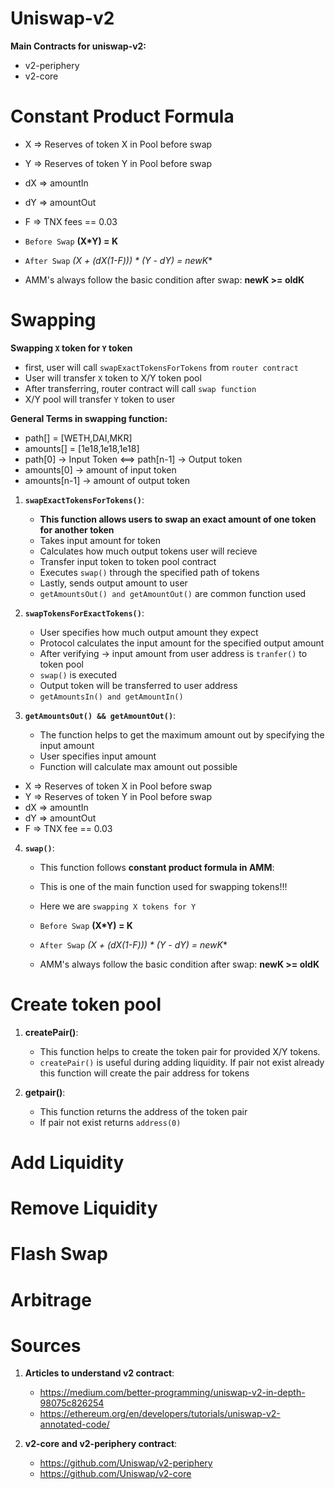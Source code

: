# Uniswap-v2

**Main Contracts for uniswap-v2:**
- v2-periphery
- v2-core



# Constant Product Formula


- X => Reserves of token X in Pool before swap
- Y => Reserves of token Y in Pool before swap
- dX => amountIn
- dY => amountOut 
- F => TNX fees == 0.03


- `Before Swap`
   **(X*Y) = K**
- `After Swap`
   **(X + (dX*(1-F))) * (Y - dY) = newK**
- AMM's always follow the basic condition after swap:
   **newK >= oldK**




# Swapping


**Swapping `X` token for `Y` token**
- first, user will call `swapExactTokensForTokens` from `router contract`
- User will transfer `X` token to X/Y token pool
- After transferring, router contract will call `swap function`
- X/Y pool will transfer `Y` token to user


**General Terms in swapping function:**
- path[] = [WETH,DAI,MKR]
- amounts[] = [1e18,1e18,1e18]
- path[0] -> Input Token <==>  path[n-1] -> Output token
- amounts[0] -> amount of input token
- amounts[n-1] -> amount of output token



1. **`swapExactTokensForTokens()`**:
   - **This function allows users to swap an exact amount of one token for another token**
   - Takes input amount for token
   - Calculates how much output tokens user will recieve
   - Transfer input token to token pool contract
   - Executes `swap()` through the specified path of tokens
   - Lastly, sends output amount to user
   - `getAmountsOut() and getAmountOut()` are common function used


2. **`swapTokensForExactTokens()`**:
   - User specifies how much output amount they expect
   - Protocol calculates the input amount for the specified output amount
   - After verifying -> input amount from user address is `tranfer()` to token pool
   - `swap()` is executed
   - Output token will be transferred to user address
   - `getAmountsIn() and getAmountIn()`


3. **`getAmountsOut() && getAmountOut()`**:
   - The function helps to get the maximum amount out by specifying the input amount
   - User specifies input amount
   - Function will calculate max amount out possible 



- X => Reserves of token X in Pool before swap
- Y => Reserves of token Y in Pool before swap
- dX => amountIn
- dY => amountOut 
- F => TNX fee == 0.03

4. **`swap()`**:
   - This function follows **constant product formula in AMM**:
   - This is one of the main function used for swapping tokens!!!
   - Here we are `swapping X tokens for Y`

   - `Before Swap`
      **(X*Y) = K**
   - `After Swap`
      **(X + (dX*(1-F))) * (Y - dY) = newK**
   - AMM's always follow the basic condition after swap:
      **newK >= oldK**




# Create token pool


1. **createPair()**:
   - This function helps to create the token pair for provided X/Y tokens.
   - `createPair()` is useful during adding liquidity. If pair not exist already this function will create the pair address for tokens


2. **getpair()**:
   - This function returns the address of the token pair
   - If pair not exist returns `address(0)`



# Add Liquidity

# Remove Liquidity

# Flash Swap

# Arbitrage








# Sources

1. **Articles to understand v2 contract**:
   - https://medium.com/better-programming/uniswap-v2-in-depth-98075c826254
   - https://ethereum.org/en/developers/tutorials/uniswap-v2-annotated-code/


2. **v2-core and v2-periphery contract**:
   - https://github.com/Uniswap/v2-periphery
   - https://github.com/Uniswap/v2-core